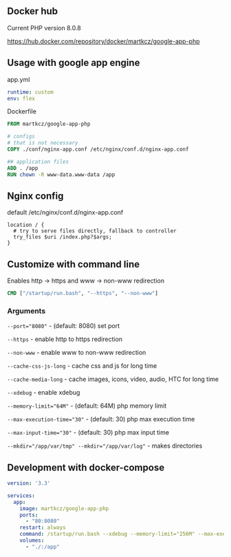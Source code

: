 ## Docker hub

Current PHP version 8.0.8

https://hub.docker.com/repository/docker/martkcz/google-app-php

## Usage with google app engine

app.yml
```yaml
runtime: custom
env: flex
```

Dockerfile
```dockerfile
FROM martkcz/google-app-php

# configs
# that is not necessary
COPY ./conf/nginx-app.conf /etc/nginx/conf.d/nginx-app.conf

## application files
ADD . /app
RUN chown -R www-data.www-data /app
```

## Nginx config
default /etc/nginx/conf.d/nginx-app.conf

```apacheconf
location / {
  # try to serve files directly, fallback to controller
  try_files $uri /index.php?$args;
}
```

## Customize with command line
Enables http -> https and www -> non-www redirection
```dockerfile
CMD ["/startup/run.bash", "--https", "--non-www"]
```

### Arguments

`--port="8080"` - (default: 8080) set port

`--https` - enable http to https redirection

`--non-www` - enable www to non-www redirection

`--cache-css-js-long` - cache css and js for long time

`--cache-media-long` - cache images, icons, video, audio, HTC for long time

`--xdebug` - enable xdebug

`--memory-limit="64M"` - (default: 64M) php memory limit

`--max-execution-time="30"` - (default: 30) php max execution time

`--max-input-time="30"` - (default: 30) php max input time

`--mkdir="/app/var/tmp" --mkdir="/app/var/log"` - makes directories

## Development with docker-compose

```yaml
version: '3.3'

services:
  app:
    image: martkcz/google-app-php
    ports:
      - "80:8080"
    restart: always
    command: /startup/run.bash --xdebug --memory-limit="256M" --max-execution-time="60" --mkdir="/app/var/log" --mkdir="/app/var/tmp"
    volumes:
      - "./:/app"
```
